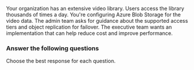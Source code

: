 

Your organization has an extensive video library. Users access the library thousands of times a day. You're configuring Azure Blob Storage for the video data. The admin team asks for guidance about the supported access tiers and object replication for failover. The executive team wants an implementation that can help reduce cost and improve performance.

### Answer the following questions

Choose the best response for each question.